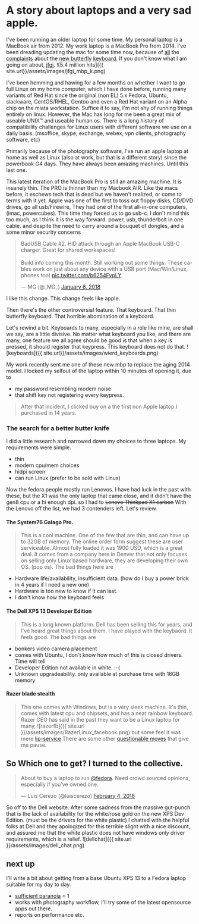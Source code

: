 
# A story about laptops and a very sad apple.

I've been running an older laptop for some time. My personal laptop is a MacBook air from 2012. My work laptop is a MacBook Pro from 2014. I've been dreading updating the mac for some time now, because of [all](https://theoutline.com/post/2402/the-new-macbook-keyboard-is-ruining-my-life?zd=1&zi=ycywnvrm) the [complaints](http://bgr.com/2017/10/19/macbook-pro-2017-keyboard-not-working/) about the [new butterfly](https://www.macrumors.com/2017/02/21/2016-macbook-pro-keyboard-issues/) [keyboard.](https://discussions.apple.com/thread/8106230) If you don't know what I am going on about, [jfgi](http://lmgtfy.com/?q=macbook+pro+keyboard+problems).
![5.4 million hits]({{ site.url}}/assets/images/jfgi_mbp_k.png)

I've been hemming and hawing for a few months on whether I want to go full Linux on my home computer, which I have done before, running many variants of Red Hat since the original (non EL) 5.x Fedora, Ubuntu, slackware, CentOS/RHEL, Gentoo and even a Red Hat variant on an Alpha chip on the miata workstation. Suffice it to say, I'm not shy of running things entirely on linux. However, the Mac has long for me been a great mix of useable UNIX™ and useable human os. There is a long history of compatibility challenges for Linux users with different software we use on a daily basis. (msoffice, skype, exchange, webex, vpn clients, photography software, etc)

Primarily because of the photography software, I've run an apple laptop at home as well as Linux (also at work, but that is a different story) since the powerbook G4 days. They have always been amazing machines. Until this last one.

This latest iteration of the MacBook Pro is still an amazing machine. It is insanely thin. The PRO is thinner than my Macbook AIR. Like the macs before, it eschews tech that is dead but we haven't realized, or come to terms with it yet. Apple was one of the first to toss out floppy disks, CD/DVD drives, go all usb/Firewire, They had one of the first all-in-one computers, (imac, powercubes). This time they forced us to go usb-c. I don't mind this too much, as I think it is the way forward. power, usb, thunderbolt in one cable. and despite the need to carry around a bouquet of dongles, and a some minor security concerns
<blockquote class="twitter-tweet" data-lang="en"><p lang="en" dir="ltr">BadUSB Cable #2. HID attack through an Apple MacBook USB-C charger. Great for shared workspaces!<br><br>Build info coming this month. Still working out some things. These cables work on just about any device with a USB port (Mac/Win/Linux, phones too) <a href="https://t.co/b6254FvpLY">pic.twitter.com/b6254FvpLY</a></p>&mdash; MG (@_MG_) <a href="https://twitter.com/_MG_/status/949684949614907395?ref_src=twsrc%5Etfw">January 6, 2018</a></blockquote>
<script async src="https://platform.twitter.com/widgets.js" charset="utf-8"></script>

 I like this change. This change feels like apple.

 Then there's the other controversial feature. That keyboard. That thin butterfly keyboard. That horrible abomination of a keyboard.

Let's rewind a bit. Keyboards to many, especially in a role like mine, are shall we say, are a little divisive. No matter what keyboard you like, and there are many, one feature we all agree should be good is that when a key is pressed, it should register that keypress. This keyboard does not do that.
![keyboards]({{ site.url}}/assets/images/wierd_keyboards.png)

My work recently sent me one of these new mbp to replace the aging 2014 model. I locked my selfout of the laptop within 10 minutes of opening it, due to
* my password resembling modem noise
* that shift key not registering every keypress.

> After that incident, I clicked buy on a the first non Apple laptop I purchased in 14 years.

### The search for a better butter knife
I did a little research and narrowed down my choices to three laptops. My requirements were simple.
* thin
* modern cpu/mem choices
* hidpi screen
* can run Linux (prefer to be sold with Linux)

Now the fedora people mostly run Lenovos. I have had luck in the past with these, but the X1 was the only laptop that came close, and it didn't have the gen8 cpu or a hi enough dpi. so I had to
~~Lenovo Thinkpad X1 carbon~~
With the Lenovo off the list, we had 3 contenders left. Let's review.

#### The System76 Galago Pro.
> This is a cool machine. One of the few that are thin, and can have up to 32GB of memory. The online order form suggest these are user serviceable.  Almost fully loaded it was 1900 USD, which is a great deal. It comes from a company here in Denver that not only focuses on selling only Linux based hardware, they are developing their own OS. (pop os). The bad things here are
* Hardware life/availability, insufficient data. (how do I buy a power brick in 4 years if I need a new one)
* Hardware is too new to know if it can last.
* I don't know how the keyboard feels

#### The Dell XPS 13 Developer Edition
> This is a long known platform. Dell has been selling this for years, and I've heard great things about them. I have played with the keybaord. it feels good. The bad things are
* bonkers video camera placement
* comes with Ubuntu, I don't know how much of this is closed drivers. Time will tell
* Developer Edition not available in white. :-(
* Unknown upgradeability. only available at purchase time with 16GB memory

#### Razer blade stealth
>This one comes with Windows, but is a very sleek machine. It's thin, comes with latest cpu and chipsets, and has a neat rainbow keyboard. Razer CEO has said in the past they want to be a Linux laptop for many,
![razerfb]({{ site.url }}/assets/images/RazerLinux_facebook.png)
but some feel it was mere [lip-service](https://blogs.gnome.org/hughsie/2018/02/11/razer-doesnt-care-about-linux/) There are some other [questionable moves](https://gizmodo.com/does-razer-know-it-posted-a-racist-meme-1822485212) that give me pause.

## So Which one to get? I turned to the collective.

<blockquote class="twitter-tweet" data-lang="en"><p lang="en" dir="ltr">About to buy a laptop to run <a href="https://twitter.com/fedora?ref_src=twsrc%5Etfw">@fedora</a>. Need crowd sourced opinions, especially if you&#39;ve owned one.</p>&mdash; Luis Cerezo (@luiscerezo) <a href="https://twitter.com/luiscerezo/status/960174615262765057?ref_src=twsrc%5Etfw">February 4, 2018</a></blockquote>
<script async src="https://platform.twitter.com/widgets.js" charset="utf-8"></script>

So off to the Dell website. After some sadness from the massive gut-punch that is the lack of availability for the white/rose gold on the new XPS Dev Edition. (must be the drivers for the white plastic) I chatted with the helpful folks at Dell and they apologized for this terrible slight with a nice discount, and assured me that the white plastic does not have windows only driver requirements, which is a relief.
![dellchat]({{ site.url }}/assets/images/dell_chat.png)

## next up

I'll write a bit about getting from a base Ubuntu XPS 13 to a Fedora laptop suitable for my day to day.

* [sufficient paranoia](https://github.com/lfit/itpol/blob/master/linux-workstation-security.md) = 1
* works with photography workflow, I'll try some of the latest opensource apps out there.
* reports on performance etc.
